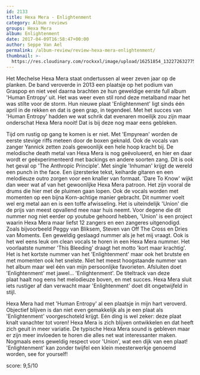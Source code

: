 ```yaml
---
id: 2133
title: Hexa Mera - Enlightenment
category: Album reviews
groups: Hexa Mera
album: Enlightenment
date: 2017-04-09T16:58:47+00:00
author: Seppe Van Ael
permalink: /album-review/review-hexa-mera-enlightenment/
thumbnail: >-
  https://res.cloudinary.com/rockxxl/image/upload/16251854_1322726327750384_7045817867883193562_o.jpg
---
```

Het Mechelse Hexa Mera staat ondertussen al weer zeven jaar op de planken. De band veroverde in 2013 een plaatsje op het podium van Graspop en niet veel daarna brachten ze hun geweldige eerste full album 'Human Entropy' uit. Het was weer even stil rond deze metalband maar het was stilte voor de storm. Hun nieuwe plaat 'Enlightenment' ligt sinds één april in de rekken en dat is geen grap, in tegendeel. Met het succes van 'Human Entropy' hadden we wat schrik dat evenaren moeilijk zou zijn maar onderschat Hexa Mera nooit! Dat is bij deze nog maar eens gebleken.

Tijd om rustig op gang te komen is er niet. Met 'Empyrean' worden de eerste stevige riffs meteen door de boxen geknald. Ook de vocals van zanger Yannick zetten zoals gewoonlijk een hele hoop kracht bij. De melodische death metal van Hexa Mera is nog geëvolueerd, en hier en daar wordt er geëxperimenteerd met backings en andere soorten zang. Dit is ook het geval op 'The Anthropic Principle'. Met single 'Inhuman' krijgt de wereld een punch in the face. Een ijzersterke tekst, keiharde gitaren en een melodieuze outro zorgen voor een knaller van formaat. 'Dare To Know' wijkt dan weer wat af van het gewoonlijke Hexa Mera patroon. Het zijn vooral de drums die hier met de pluimen gaan lopen. Ook de vocals worden met momenten op een bijna Korn-achtige manier gebracht. Dit nummer voelt wel erg metal aan en is een toffe afwisseling. Het is uiteindelijk 'Union' die de prijs van meest opvallend mee naar huis neemt. Voor degene die dit nummer nog niet eerder op youtube gehoord hebben, 'Union' is een project waarin Hexa Mera maar liefst 12 zangers en een zangeres uitgenodigd. Zoals bijvoorbeeld Peggy van Bliksem, Steven van Off The Cross en Dries van Moments. Een geweldig geslaagd nummer als je het mij vraagt. Ook is het wel eens leuk om clean vocals te horen in een Hexa Mera nummer. Het voorlaatste nummer 'This Bleeding' draagt het motto 'kort maar krachtig'. Het is het kortste nummer van het 'Enlightenment' maar ook het brutste en met momenten ook het snelste. Niet het meest hoogstaande nummer van het album maar wel één van mijn persoonlijke favorieten. Afsluiten doet 'Enlightenment' met jawel… 'Enlightenment'. De titeltrack van deze plaat haalt nog eens het melodieuze boven, en met succes. Hexa Mera sluit iets rustiger af dan verwacht maar 'Enlightenment' doet dit ongetwijfeld in stijl.

Hexa Mera had met 'Human Entropy' al een plaatsje in mijn hart veroverd. Objectief blijven is dan niet even gemakkelijk als je een plaat als 'Enlightenment' voorgeschoteld krijgt. Eén ding is wel zeker: deze plaat knalt vanachter tot voren! Hexa Mera is zich blijven ontwikkelen en dat heeft zich geuit in meer variatie. De typische Hexa Mera sound is gebleven maar er zijn meer invloeden te horen die alles net wat interessanter maken. Nogmaals eens geweldig respect voor 'Union', wat een dijk van een plaat! 'Enlightenment' kan zonder twijfel een klein meesterwerkje genoemd worden, see for yourself!

score: 9,5/10
